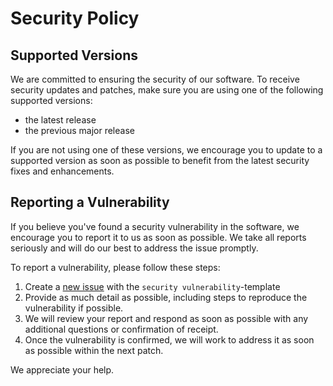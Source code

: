 # Security Policy

## Supported Versions

We are committed to ensuring the security of our software. To receive security updates and patches, make sure you are using one of the following supported versions:

- the latest release
- the previous major release

If you are not using one of these versions, we encourage you to update to a supported version as soon as possible to benefit from the latest security fixes and enhancements.

## Reporting a Vulnerability

If you believe you've found a security vulnerability in the software, we encourage you to report it to us as soon as possible. We take all reports seriously and will do our best to address the issue promptly.

To report a vulnerability, please follow these steps:

1. Create a [new issue](https://github.com/grb-technik/aula_assistant/issues/new/choose) with the `security vulnerability`-template
2. Provide as much detail as possible, including steps to reproduce the vulnerability if possible.
3. We will review your report and respond as soon as possible with any additional questions or confirmation of receipt.
4. Once the vulnerability is confirmed, we will work to address it as soon as possible within the next patch.

We appreciate your help.
